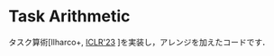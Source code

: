 # Task Arithmetic

タスク算術[Ilharco+, [ICLR'23](https://openreview.net/forum?id=6t0Kwf8-jrj)
]を実装し，アレンジを加えたコードです．